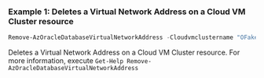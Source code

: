 ### Example 1: Deletes a Virtual Network Address on a Cloud VM Cluster resource
```powershell
Remove-AzOracleDatabaseVirtualNetworkAddress -Cloudvmclustername "OFake_PowerShellTestVmCluster" -Name "virtualNetworkAddressName" -ResourceGroupName "PowerShellTestRg"
```

Deletes a Virtual Network Address on a Cloud VM Cluster resource.
For more information, execute `Get-Help Remove-AzOracleDatabaseVirtualNetworkAddress`
